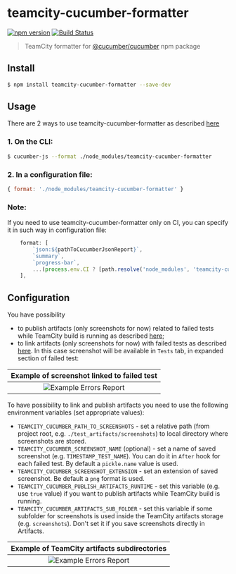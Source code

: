 # teamcity-cucumber-formatter

[![npm version](https://badge.fury.io/js/teamcity-cucumber-formatter.svg)](https://www.npmjs.com/package/teamcity-cucumber-formatter)
[![Build Status](https://github.com/RockMinsk/teamcity-cucumber-formatter/actions/workflows/continuous-build.yml/badge.svg)](https://github.com/RockMinsk/teamcity-cucumber-formatter/actions/workflows/continuous-build.yml)

> TeamCity formatter for [@cucumber/cucumber](https://www.npmjs.com/package/@cucumber/cucumber) npm package

## Install

```sh
$ npm install teamcity-cucumber-formatter --save-dev
```

## Usage

There are 2 ways to use teamcity-cucumber-formatter as described [here](https://github.com/cucumber/cucumber-js/blob/main/docs/formatters.md)

### 1. On the CLI:

```sh
$ cucumber-js --format ./node_modules/teamcity-cucumber-formatter
```

### 2. In a configuration file:

```javascript
{ format: './node_modules/teamcity-cucumber-formatter' }
```

### Note:
If you need to use teamcity-cucumber-formatter only on CI, you can specify it in such way in configuration file:

```javascript
    format: [
        `json:${pathToCucumberJsonReport}`,
        `summary`,
        `progress-bar`,
        ...(process.env.CI ? [path.resolve('node_modules', 'teamcity-cucumber-formatter')] : [])
    ],
```

## Configuration

You have possibility
* to publish artifacts (only screenshots for now) related to failed tests while TeamCity build is running as described [here](https://www.jetbrains.com/help/teamcity/service-messages.html#Publishing+Artifacts+While+Build+is+in+Progress);
* to link artifacts (only screenshots for now) with failed tests as described [here](https://www.jetbrains.com/help/teamcity/reporting-test-metadata.html#Images+from+Artifacts+Directory). In this case screenshot will be available in `Tests` tab, in expanded section of failed test:

| Example of screenshot linked to failed test |
|:-------------------------:|
|![Example Errors Report](https://i.postimg.cc/WbNtkFr3/Screenshot-1.png) |

To have possibility to link and publish artifacts you need to use the following environment variables (set appropriate values):

* `TEAMCITY_CUCUMBER_PATH_TO_SCREENSHOTS` - set a relative path (from project root, e.g. `./test_artifacts/screenshots`) to local directory where screenshots are stored.
* `TEAMCITY_CUCUMBER_SCREENSHOT_NAME` (optional) - set a name of saved screenshot (e.g. `TIMESTAMP_TEST_NAME`). You can do it in `After` hook for each failed test. By default a `pickle.name` value is used.
* `TEAMCITY_CUCUMBER_SCREENSHOT_EXTENSION` - set an extension of saved screenshot. Be default a `png` format is used.
* `TEAMCITY_CUCUMBER_PUBLISH_ARTIFACTS_RUNTIME` - set this variable (e.g. use `true` value) if you want to publish artifacts while TeamCity build is running.
* `TEAMCITY_CUCUMBER_ARTIFACTS_SUB_FOLDER` - set this variable if some subfolder for screenshots is used inside the TeamCity artifacts storage (e.g. `screenshots`). Don't set it if you save screenshots directly in Artifacts.

| Example of TeamCity artifacts subdirectories |
|:-------------------------:|
|![Example Errors Report](https://i.postimg.cc/QMdpJ8zg/Screenshot-2.png) |